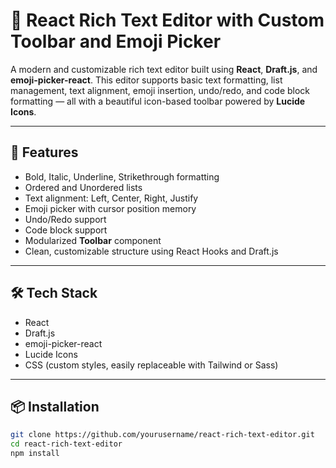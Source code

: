 # 📝 React Rich Text Editor with Custom Toolbar and Emoji Picker

A modern and customizable rich text editor built using **React**, **Draft.js**, and **emoji-picker-react**. This editor supports basic text formatting, list management, text alignment, emoji insertion, undo/redo, and code block formatting — all with a beautiful icon-based toolbar powered by **Lucide Icons**.

---

## 🚀 Features

- Bold, Italic, Underline, Strikethrough formatting
- Ordered and Unordered lists
- Text alignment: Left, Center, Right, Justify
- Emoji picker with cursor position memory
- Undo/Redo support
- Code block support
- Modularized **Toolbar** component
- Clean, customizable structure using React Hooks and Draft.js

---

## 🛠 Tech Stack

- React
- Draft.js
- emoji-picker-react
- Lucide Icons
- CSS (custom styles, easily replaceable with Tailwind or Sass)

---

## 📦 Installation

```bash
git clone https://github.com/yourusername/react-rich-text-editor.git
cd react-rich-text-editor
npm install
